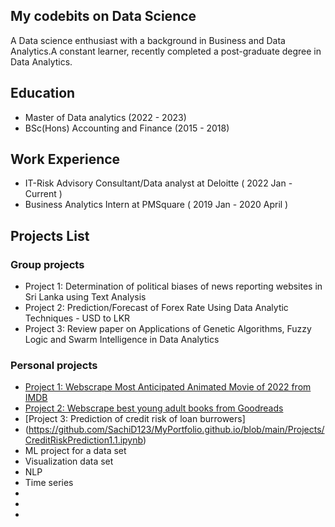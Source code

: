 ## My codebits on Data Science
A Data science enthusiast with a background in Business and Data Analytics.A constant learner, recently completed a post-graduate degree in Data Analytics. 

## Education
- Master of Data analytics (2022 - 2023)
- BSc(Hons) Accounting and Finance (2015 - 2018)

## Work Experience
- IT-Risk Advisory Consultant/Data analyst at Deloitte ( 2022 Jan - Current )
- Business Analytics Intern at PMSquare ( 2019 Jan - 2020 April )

## Projects List

### Group projects
- Project 1: Determination of political biases of news reporting websites in Sri Lanka using Text Analysis
- Project 2: Prediction/Forecast of Forex Rate Using Data Analytic Techniques - USD to LKR
- Project 3: Review paper on Applications of Genetic Algorithms, Fuzzy Logic and Swarm Intelligence in Data Analytics

### Personal projects
- [Project 1: Webscrape Most Anticipated Animated Movie of 2022 from IMDB](https://github.com/SachiD123/MyPortfolio.github.io/blob/main/Projects/Webscraping_moviedata.ipynb)
- [Project 2: Webscrape best young adult books from Goodreads](https://github.com/SachiD123/MyPortfolio.github.io/blob/main/Projects/webscrape_books_list.ipynb)
- [Project 3: Prediction of credit risk of loan burrowers]
- (https://github.com/SachiD123/MyPortfolio.github.io/blob/main/Projects/CreditRiskPrediction1.1.ipynb)
- ML project for a data set 
- Visualization data set
- NLP
- Time series
- 
- 
- 
